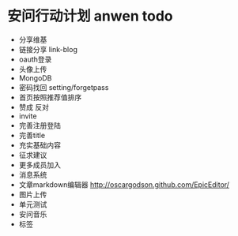 安问行动计划 anwen todo
========

* 分享维基
* 链接分享 link-blog 
* oauth登录
* 头像上传
* MongoDB
* 密码找回 setting/forgetpass
* 首页按照推荐值排序
* 赞成 反对
* invite
* 完善注册登陆
* 完善title
* 充实基础内容
* 征求建议
* 更多成员加入
* 消息系统
* 文章markdown编辑器 http://oscargodson.github.com/EpicEditor/
* 图片上传
* 单元测试
* 安问音乐
* 标签




